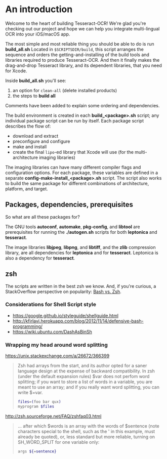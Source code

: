 # An introduction

Welcome to the heart of building Tesseract-OCR!  We're glad you're checking out our project and hope we can help you integrate multi-lingual OCR into your iOS/macOS app.

The most simple and most reliable thing you should be able to do is run **build_all.sh**  Located in `$SCRIPTSDIR/build`, this script arranges the sequence and orders the getting-and-installing of the build tools and libraries required to produce Tesseract-OCR.  And then it finally makes the drag-and-drop Tesseract library, and its dependent libraries, that you need for Xcode.

Inside **build_all.sh** you'll see:

1. an option for `clean-all` (delete installed products)
1. the steps to **build all**

Comments have been added to explain some ordering and dependencies.

The build environment is created in each **build_\<package\>.sh** script; any individual package script can be run by itself.  Each package script describes the flow of:

- download and extract
- preconfigure and configure
- make and install
- create the final `lipo`-ed library that Xcode will use (for the multi-architecture imaging libraries)

The imaging libraries can have many different compiler flags and configuration options.  For each package, these variables are defined in a separate **config-make-install_\<package\>.sh** script.  The script also works to build the same package for different combinations of architecture, platform, and target.

## Packages, dependencies, prerequisites

So what are all these packages for?

The GNU tools **autoconf**, **automake**, **pkg-config**, and **libtool** are prerequisites for running the **./autogen.sh** scripts for both **leptonica** and **tesseract**.

The image libraries **libjpeg**, **libpng**, and **libtiff**, and the **zlib** compression library, are all dependencies for **leptonica** and for **tesseract**.  Leptonica is also a dependency for **tesseract**.

## zsh

The scripts are written in the best zsh we know.  And, if you're curious, a StackOverflow perspective on popularity: [Bash vs. Zsh][2].

### Considerations for Shell Script style

- <https://google.github.io/styleguide/shellguide.html>
- <http://kfirlavi.herokuapp.com/blog/2012/11/14/defensive-bash-programming/>
- <https://wiki.ubuntu.com/DashAsBinSh>

### Wrapping my head around word splitting

<https://unix.stackexchange.com/a/26672/366399>

> Zsh had arrays from the start, and its author opted for a saner language design at the expense of backward compatibility. In zsh (under the default expansion rules) $var does not perfom word splitting; if you want to store a list of words in a variable, you are meant to use an array; and if you really want word splitting, you can write $=var.
>
> ```zsh
> files=(foo bar qux)
> myprogram $files
> ```

<http://zsh.sourceforge.net/FAQ/zshfaq03.html>

> ...
> after which $words is an array with the words of $sentence (note characters special to the shell, such as the ' in this example, must already be quoted), or, less standard but more reliable, turning on SH_WORD_SPLIT for one variable only:
>
> ```zsh
> args ${=sentence}
> ```

[2]: https://insights.stackoverflow.com/trends?tags=bash%2Czsh
